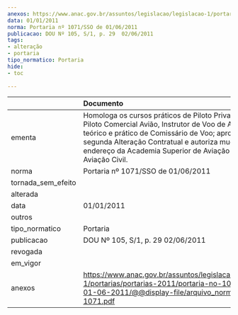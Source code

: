 ```yaml
---
anexos: https://www.anac.gov.br/assuntos/legislacao/legislacao-1/portarias/portarias-2011/portaria-no-1071-sso-de-01-06-2011/@@display-file/arquivo_norma/PA2011-1071.pdf
data: 01/01/2011
norma: Portaria nº 1071/SSO de 01/06/2011
publicacao: DOU Nº 105, S/1, p. 29  02/06/2011
tags:
- alteração
- portaria
tipo_normatico: Portaria
hide: 
- toc 
 
---
```


|                    | Documento                                                                                                                                                                                                                                                                                |
|:-------------------|:-----------------------------------------------------------------------------------------------------------------------------------------------------------------------------------------------------------------------------------------------------------------------------------------|
| ementa             | Homologa os cursos práticos de Piloto Privado de Avião, Piloto Comercial Avião, Instrutor de Voo de Avião, e curso teórico e prático de Comissário de Voo; aprova a segunda Alteração Contratual e autoriza mudança de endereço da Academia Superior de Aviação Escola de Aviação Civil. |
| norma              | Portaria nº 1071/SSO de 01/06/2011                                                                                                                                                                                                                                                       |
| tornada_sem_efeito |                                                                                                                                                                                                                                                                                          |
| alterada           |                                                                                                                                                                                                                                                                                          |
| data               | 01/01/2011                                                                                                                                                                                                                                                                               |
| outros             |                                                                                                                                                                                                                                                                                          |
| tipo_normatico     | Portaria                                                                                                                                                                                                                                                                                 |
| publicacao         | DOU Nº 105, S/1, p. 29  02/06/2011                                                                                                                                                                                                                                                       |
| revogada           |                                                                                                                                                                                                                                                                                          |
| em_vigor           |                                                                                                                                                                                                                                                                                          |
| anexos             | https://www.anac.gov.br/assuntos/legislacao/legislacao-1/portarias/portarias-2011/portaria-no-1071-sso-de-01-06-2011/@@display-file/arquivo_norma/PA2011-1071.pdf                                                                                                                        |